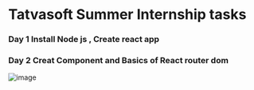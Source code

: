 # Tatvasoft Summer Internship tasks
### Day 1 Install Node js , Create react app
### Day 2 Creat Component and Basics of React router dom
![image](https://github.com/nishitpatel1292/tatvasoft-tasks/assets/73834549/057f7161-ca52-49a4-b8ef-416bdc40ea5d)
